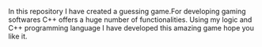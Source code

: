 In this repository I have created a guessing game.For developing gaming softwares C++ offers a huge number of functionalities. Using my logic and C++ programming language I have developed this amazing game hope you like it.
